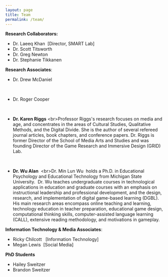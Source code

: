 ```yaml
---
layout: page
title: Team
permalink: /team/
---
```



**Research Collaborators:&nbsp;**

* Dr. Laeeq Khan &nbsp;[Director, SMART Lab]
* Dr. Scott Titsworth
* Dr. Greg Newton
* Dr. Stephanie Tikkanen


**Research Associates**:

* Dr. Drew McDaniel


&nbsp;

* Dr. Roger Cooper


&nbsp;

* **Dr. Karen Riggs**
  &lt;br&gt;Professor Riggs's research focuses on media and age, and concentrates in the areas of Cultural Studies, Qualitative Methods, and the Digital Divide. She is the author of several refereed journal articles, book chapters, and conference papers. Dr. Riggs is former Director of the School of Media Arts and Studies and was founding Director of the Game Research and Immersive Design (GRID) Lab.


&nbsp;

* **Dr. Wu Alan**&nbsp;
  &lt;br&gt;Dr. Min Lun Wu &nbsp;holds a Ph.D. in Educational Psychology and Educational Technology from Michigan State University.&nbsp; Dr. Wu teaches undergraduate courses in technological applications in education and graduate courses with an emphasis on instructional leadership and professional development, and the design, research, and implementation of digital game-based learning (DGBL).&nbsp; His main research areas encompass online teaching and learning, technology education in teacher preparation, educational game design, computational thinking skills, computer-assisted language learning (CALL), extensive reading methodology, and motivations in gameplay.


**Information Technology & Media Associates**:

* Ricky Chilcott&nbsp; &nbsp;[Information Technology]
* Megan Lewis &nbsp;[Social Media] &nbsp; &nbsp;&nbsp;


**PhD Students**

* Hailey Sweitzer
* Brandon Sweitzer


&nbsp;